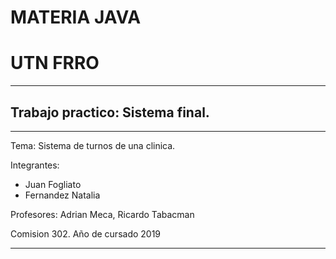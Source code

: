 # MATERIA JAVA
# UTN FRRO
------------------------------------------------------
## Trabajo practico: Sistema final.
------------------------------------------------------

Tema: Sistema de turnos de una clinica. 

Integrantes:
- Juan Fogliato
- Fernandez Natalia

Profesores: Adrian Meca, Ricardo Tabacman 

Comision 302. Año de cursado 2019

------------------------------------------------------
